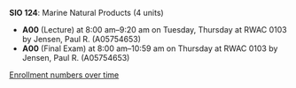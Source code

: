 **SIO 124**: Marine Natural Products (4 units)

- **A00** (Lecture) at 8:00 am–9:20 am on Tuesday, Thursday at RWAC 0103 by Jensen, Paul R. (A05754653)
- **A00** (Final Exam) at 8:00 am–10:59 am on Thursday at RWAC 0103 by Jensen, Paul R. (A05754653)

[Enrollment numbers over time](./SIO124.tsv)
